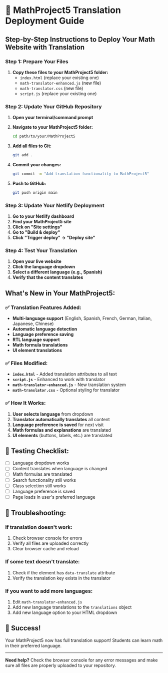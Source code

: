 # 🚀 MathProject5 Translation Deployment Guide

## **Step-by-Step Instructions to Deploy Your Math Website with Translation**

### **Step 1: Prepare Your Files**

1. **Copy these files to your MathProject5 folder:**
   - `index.html` (replace your existing one)
   - `math-translator-enhanced.js` (new file)
   - `math-translator.css` (new file)
   - `script.js` (replace your existing one)

### **Step 2: Update Your GitHub Repository**

1. **Open your terminal/command prompt**
2. **Navigate to your MathProject5 folder:**
   ```bash
   cd path/to/your/MathProject5
   ```

3. **Add all files to Git:**
   ```bash
   git add .
   ```

4. **Commit your changes:**
   ```bash
   git commit -m "Add translation functionality to MathProject5"
   ```

5. **Push to GitHub:**
   ```bash
   git push origin main
   ```

### **Step 3: Update Your Netlify Deployment**

1. **Go to your Netlify dashboard**
2. **Find your MathProject5 site**
3. **Click on "Site settings"**
4. **Go to "Build & deploy"**
5. **Click "Trigger deploy" → "Deploy site"**

### **Step 4: Test Your Translation**

1. **Open your live website**
2. **Click the language dropdown**
3. **Select a different language (e.g., Spanish)**
4. **Verify that the content translates**

## **What's New in Your MathProject5:**

### **✅ Translation Features Added:**
- **Multi-language support** (English, Spanish, French, German, Italian, Japanese, Chinese)
- **Automatic language detection**
- **Language preference saving**
- **RTL language support**
- **Math formula translations**
- **UI element translations**

### **✅ Files Modified:**
- **`index.html`** - Added translation attributes to all text
- **`script.js`** - Enhanced to work with translator
- **`math-translator-enhanced.js`** - New translation system
- **`math-translator.css`** - Optional styling for translator

### **✅ How It Works:**
1. **User selects language** from dropdown
2. **Translator automatically translates** all content
3. **Language preference is saved** for next visit
4. **Math formulas and explanations** are translated
5. **UI elements** (buttons, labels, etc.) are translated

## **🎯 Testing Checklist:**

- [ ] Language dropdown works
- [ ] Content translates when language is changed
- [ ] Math formulas are translated
- [ ] Search functionality still works
- [ ] Class selection still works
- [ ] Language preference is saved
- [ ] Page loads in user's preferred language

## **🔧 Troubleshooting:**

### **If translation doesn't work:**
1. Check browser console for errors
2. Verify all files are uploaded correctly
3. Clear browser cache and reload

### **If some text doesn't translate:**
1. Check if the element has `data-translate` attribute
2. Verify the translation key exists in the translator

### **If you want to add more languages:**
1. Edit `math-translator-enhanced.js`
2. Add new language translations to the `translations` object
3. Add new language option to your HTML dropdown

## **🎉 Success!**

Your MathProject5 now has full translation support! Students can learn math in their preferred language.

---

**Need help?** Check the browser console for any error messages and make sure all files are properly uploaded to your repository.
